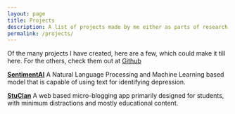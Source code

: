 ```yaml
---
layout: page
title: Projects
description: A list of projects made by me either as parts of research projects, hackathons or just by the need.
permalink: /projects/
---
```


  <p>
    Of the many projects I have created, here are a few, which could make it
    till here. For the others, check them out at
    <a href="https://github.com/achintyajha">Github</a>
  </p>

**[SentimentAI](https://sentimate.herokuapp.com/)** A Natural Language Processing and Machine Learning based model that is capable of using text for identifying depression.

**[StuClan](https://stuclan.achintyajha.in/)** A web based micro-blogging app primarily designed for students, with minimum distractions and mostly educational content.

<!-- Format

**[Title](URL)** Description

 -->

